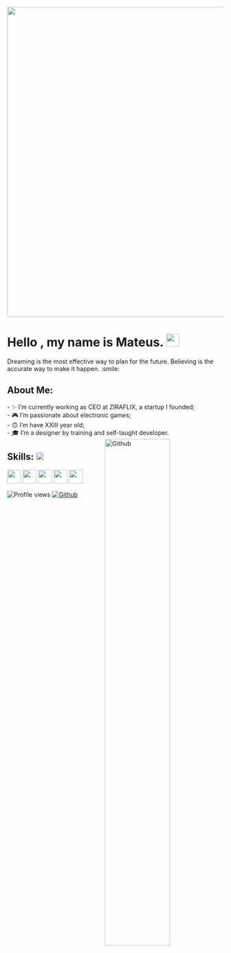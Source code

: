 <p align="center">
    <img width="722" src="https://cdn.discordapp.com/attachments/917183221375049728/945738819527909386/background.png">
</p>

<h1> Hello <developers/>, my name is Mateus. <img src = "https://raw.githubusercontent.com/MartinHeinz/MartinHeinz/master/wave.gif" width = 30px> </h1>
    <p align='center'>
</p>

<div size='20px'>Dreaming is the most effective way to plan for the future. Believing is the accurate way to make it happen. :smile: 
</div>

<h2> About Me:</h2>
- ✨ I’m currently working as CEO at ZIRAFLIX, a startup I founded; <br>
- 🎮 I’m passionate about electronic games;<br>
- 🙃 I’m have XXIII year old;<br>
- 🎓 I’m a designer by training and self-taught developer.<br>


<img width="55%" align="right" alt="Github" src="https://raw.githubusercontent.com/onimur/.github/master/.resources/git-header.svg" />

<h2> Skills: <img src = "https://media2.giphy.com/media/QssGEmpkyEOhBCb7e1/giphy.gif?cid=ecf05e47a0n3gi1bfqntqmob8g9aid1oyj2wr3ds3mg700bl&rid=giphy.gif" width = 18px></h2>
<a href='https://github.com/MixZira'><img width ='32px' src='https://raw.githubusercontent.com/rahulbanerjee26/githubAboutMeGenerator/main/icons/html.svg'></a>
<a href='https://github.com/MixZira'><img width ='32px' src ='https://raw.githubusercontent.com/rahulbanerjee26/githubAboutMeGenerator/main/icons/css.svg'></a>
<a href='https://github.com/MixZira'><img width ='32px' src ='https://raw.githubusercontent.com/rahulbanerjee26/githubAboutMeGenerator/main/icons/javascript.svg'></a>
<a href='https://github.com/MixZira'><img width ='32px' src ='https://raw.githubusercontent.com/rahulbanerjee26/githubAboutMeGenerator/main/icons/reactjs.svg'></a>
<a href='https://github.com/MixZira'><img width='32px' src='https://upload.wikimedia.org/wikipedia/commons/thumb/c/cf/Lua-Logo.svg/1024px-Lua-Logo.svg.png'></a>


![Profile views](https://visitor-badge.glitch.me/badge?page_id=MixZira.MixZira)
[![Github](https://img.shields.io/github/followers/MixZira?label=Follow&style=social)](https://github.com/MixZira)
